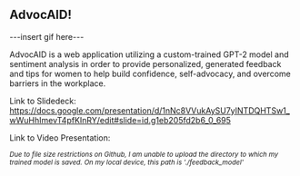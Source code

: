 <h2>AdvocAID!</h2>

---insert gif here---

AdvocAID is a web application utilizing a custom-trained GPT-2 model and sentiment analysis in order to provide personalized, generated feedback and tips for women to help build confidence, self-advocacy, and overcome barriers in the workplace.

Link to Slidedeck: https://docs.google.com/presentation/d/1nNc8VVukAySU7yINTDQHTSw1_wWuHhImevT4pfKInRY/edit#slide=id.g1eb205fd2b6_0_695

Link to Video Presentation: 

<small>*Due to file size restrictions on Github, I am unable to upload the directory to which my trained model is saved. On my local device, this path is './feedback_model'*</small>
